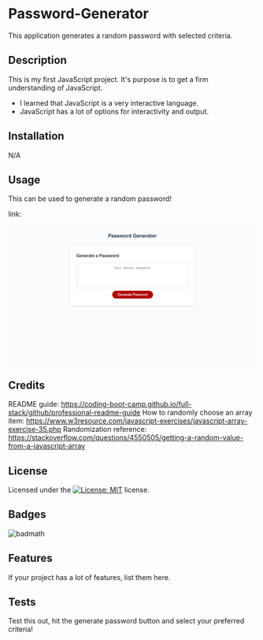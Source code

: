 # Password-Generator

This application generates a random password with selected criteria.

## Description

This is my first JavaScript project. It's purpose is to get a firm understanding of JavaScript.

- I learned that JavaScript is a very interactive language.
- JavaScript has a lot of options for interactivity and output.

## Installation

N/A

## Usage

This can be used to generate a random password!

link:

![screenshot](screenshot.png)

## Credits

README guide: https://coding-boot-camp.github.io/full-stack/github/professional-readme-guide
How to randomly choose an array item: https://www.w3resource.com/javascript-exercises/javascript-array-exercise-35.php
Randomization reference: https://stackoverflow.com/questions/4550505/getting-a-random-value-from-a-javascript-array

## License

Licensed under the [![License: MIT](https://img.shields.io/badge/License-MIT-yellow.svg)](./LICENSE) license.

## Badges

![badmath](https://img.shields.io/github/languages/top/lernantino/badmath)

## Features

If your project has a lot of features, list them here.

## Tests

Test this out, hit the generate password button and select your preferred criteria!
